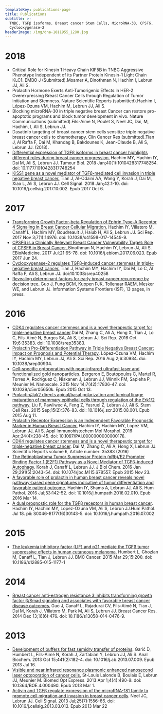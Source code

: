 ```yaml
---
templateKey: publications-page
title: Publications
subtitle: >-
  TNBC, TGFβ isoforms, Breast cancer Stem Cells, MicroRNA-30, CPSF6,
  Cyclooxygenase-2 
headerImage: /img/dna-1811955_1280.jpg
---
```

# 2018

* Critical Role for Kinesin 1 Heavy Chain KIF5B in TNBC Aggressive Phenotype Independent of its Partner Protein Kinesin-1 Light Chain KLC1. EMBO J (Submitted).Moamer A, Binothman N, Hachim I, Lebrun JJ, Ali S.
* Prolactin Hormone Exerts Anti-Tumorigenic Effects in HER-2 Overexpressing Breast Cancer Cells through Regulation of Tumor Initiation and Stemness. Nature Scientific Reports (submitted).Hachim I, López-Ozuna VM, Hachim M, Lebrun JJ, Ali S. 
* Blocking microRNA-30 in triple negative breast Cancer can restore pro-apoptotic programs and block tumor development in vivo. Nature Communications (submitted).Fils-Aime N, Poulet S, Neel JC, Dai, M, Hachim, I, Ali S, Lebrun JJ. 
* Dasatinib targeting of breast cancer stem cells sensitize triple negative breast cancer cells to chemotherapy. Clin Cancer Res (submitted).Tian J, Al Raffa F, Dai M, Khandag B, Bakdounes K, Jean-Claude B, Ali S, Lebrun JJ. (2018).
* [Differential expression of TGFβ isoforms in breast cancer highlights different roles during breast cancer progression.](<Differential expression of TGFβ isoforms in breast cancer highlights different roles during breast cancer progression.>) Hachim MY, Hachim IY, Dai M, Ali S, Lebrun JJ. Tumour Biol. 2018 Jan;40(1):1010428317748254. doi: 10.1177/1010428317748254
* [KiSS1 gene as a novel mediator of TGFβ-mediated cell invasion in triple negative breast cancer.](<KiSS1 gene as a novel mediator of TGFβ-mediated cell invasion in triple negative breast cancer.>)
  Tian J, Al-Odaini AA, Wang Y, Korah J, Dai M, Xiao L, Ali S, Lebrun JJ.
  Cell Signal. 2018 Jan;42:1-10. doi: 10.1016/j.cellsig.2017.10.002. Epub 2017 Oct 6.



# 2017

* [Transforming Growth Factor-beta Regulation of Ephrin Type-A Receptor 4 Signaling in Breast Cancer Cellular Migration.](<Transforming Growth Factor-beta Regulation of Ephrin Type-A Receptor 4 Signaling in Breast Cancer Cellular Migration.>) Hachim IY, Villatoro M, Canaff L, Hachim MY, Boudreault J, Haiub H, Ali S, Lebrun JJ. Sci Rep. 2017 Nov 3;7(1):14976. doi: 10.1038/s41598-017-14549-9.
* [CPSF6 is a Clinically Relevant Breast Cancer Vulnerability Target: Role of CPSF6 in Breast Cancer. ](<CPSF6 is a Clinically Relevant Breast Cancer Vulnerability Target: Role of CPSF6 in Breast Cancer. >)Binothman N, Hachim IY, Lebrun JJ, Ali S. EBioMedicine. 2017 Jul;21:65-78. doi: 10.1016/j.ebiom.2017.06.023. Epub 2017 Jun 24.
* [Cyclooxygenase-2 regulates TGFβ-induced cancer stemness in triple-negative breast cancer.](<Cyclooxygenase-2 regulates TGFβ-induced cancer stemness in triple-negative breast cancer.>) Tian J, Hachim MY, Hachim IY, Dai M, Lo C, Al Raffa F, Ali S, Lebrun JJ. doi:10.1038/srep40258 
* [Revealing determinant factors for early breast cancer recurrence by decision tree. ](<Revealing determinant factors for early breast cancer recurrence by decision tree. >)Guo J, Fung BCM, Kuppen PJK, Tollenaar RAEM, Mesker WE, and Lebrun JJ. Information Systems Frontiers (ISF), 13 pages, in press. 

# 2016

* [CDK4 regulates cancer stemness and is a novel therapeutic target for triple-negative breast cancer](<CDK4 regulates cancer stemness and is a novel therapeutic target for triple-negative breast cancer.>).Dai M, Zhang C, Ali A, Hong X, Tian J, Lo C, Fils-Aimé N, Burgos SA, Ali S, Lebrun JJ.
  Sci Rep. 2016 Oct 19;6:35383. doi: 10.1038/srep35383.
* [Prolactin Pro-Differentiation Pathway in Triple Negative Breast Cancer: Impact on Prognosis and Potential Therapy](<Prolactin Pro-Differentiation Pathway in Triple Negative Breast Cancer: Impact on Prognosis and Potential Therapy>). López-Ozuna VM, Hachim IY, Hachim MY, Lebrun JJ, Ali S. Sci Rep. 2016 Aug 2;6:30934. doi: 10.1038/srep30934.
* [Cell-specific optoporation with near-infrared ultrafast laser and functionalized gold nanoparticles.](<Cell-specific optoporation with near-infrared ultrafast laser and functionalized gold nanoparticles.>) Bergeron E, Boutopoulos C, Martel R, Torres A, Rodriguez C, Niskanen J, Lebrun JJ, Winnik FM, Sapieha P, Meunier M. Nanoscale. 2015 Nov 14;7(42):17836-47. doi: 10.1039/c5nr05650k. Epub 2015 Oct 13.
* [Prolactin/Jak2 directs apical/basal polarization and luminal linage maturation of mammary epithelial cells through regulation of the Erk1/2 pathway.](<Prolactin/Jak2 directs apical/basal polarization and luminal linage maturation of mammary epithelial cells through regulation of the Erk1/2 pathway.>) Liu F, Pawliwec A, Feng Z, Yasruel Z, Lebrun JJ, Ali S. Stem Cell Res. 2015 Sep;15(2):376-83. doi: 10.1016/j.scr.2015.08.001. Epub 2015 Aug 11.
* [Prolactin Receptor Expression is an Independent Favorable Prognostic Marker in Human Breast Cancer.](<Prolactin Receptor Expression is an Independent Favorable Prognostic Marker in Human Breast Cancer.>) Hachim IY, Hachim MY, Lopez VM, Lebrun JJ, Ali S. Appl Immunohistochem Mol Morphol. 2016 Apr;24(4):238-45. doi: 10.1097/PAI.0000000000000178.
* [CDK4 regulates cancer stemness and is a novel therapeutic target for triple-negative breast cancer](<CDK4 regulates cancer stemness and is a novel therapeutic target for triple-negative breast cancer>). Dai M, Zhang C, Ali A, Hong X, Lebrun JJ. Scientific Reports volume 6, Article number: 35383 (2016)
* [The Retinoblastoma Tumor Suppressor Protein (pRb)/E2 Promoter Binding Factor 1 (E2F1) Pathway as a Novel Mediator of TGFβ-induced Autophagy](<The Retinoblastoma Tumor Suppressor Protein (pRb)/E2 Promoter Binding Factor 1 (E2F1) Pathway as a Novel Mediator of TGFβ-induced Autophagy>). Korah J, Canaff L, Lebrun JJ. J Biol Chem. 2016 Jan 29;291(5):2043-54. doi: 10.1074/jbc.M115.678557. Epub 2015 Nov 23.
* [A favorable role of prolactin in human breast cancer reveals novel pathway-based gene signatures indicative of tumor differentiation and favorable patient outcome.](<A favorable role of prolactin in human breast cancer reveals novel pathway-based gene signatures indicative of tumor differentiation and favorable patient outcome.>) Hachim IY, Shams A, Lebrun JJ, Ali S. Hum Pathol. 2016 Jul;53:142-52. doi: 10.1016/j.humpath.2016.02.010. Epub 2016 Mar 14.
* [A dual prognostic role for the TGFβ receptors in human breast cancer](<A dual prognostic role for the TGFβ receptors in human breast cancer>). Hachim IY, Hachim MY, Lopez-Ozuna VM, Ali S, Lebrun JJ.Hum Pathol. Jul 18. pii: S0046-8177(16)30143-5.  doi: 10.1016/j.humpath.2016.07.002

# 2015

* [The leukemia inhibitory factor (LIF) and p21 mediate the TGFβ tumor suppressive effects in human cutaneous melanoma.](<The leukemia inhibitory factor (LIF) and p21 mediate the TGFβ tumor suppressive effects in human cutaneous melanoma.>) Humbert L, Ghozlan M, Canaff L, Tian J, Lebrun JJ. BMC Cancer. 2015 Mar 29;15:200. doi: 10.1186/s12885-015-1177-1

# 2014

* [Breast cancer anti-estrogen resistance 3 inhibits transforming growth factor β/Smad signaling and associates with favorable breast cancer disease outcomes.](<Breast cancer anti-estrogen resistance 3 inhibits transforming growth factor β/Smad signaling and associates with favorable breast cancer disease outcomes.>) Guo J, Canaff L, Rajadurai CV, Fils-Aimé N, Tian J, Dai M, Korah J, Villatoro M, Park M, Ali S, Lebrun JJ. Breast Cancer Res. 2014 Dec 13;16(6):476. doi: 10.1186/s13058-014-0476-9.

# 2013

* [Development of buffers for fast semidry transfer of proteins](<Development of buffers for fast semidry transfer of proteins>). Garić D, Humbert L, Fils-Aimé N, Korah J, Zarfabian Y, Lebrun JJ, Ali S. Anal Biochem. 2013 Oct 15;441(2):182-4. doi: 10.1016/j.ab.2013.07.009. Epub 2013 Jul 16.
* [Visible and near infrared resonance plasmonic enhanced nanosecond laser optoporation of cancer cells.](<Visible and near infrared resonance plasmonic enhanced nanosecond laser optoporation of cancer cells.>) St-Louis Lalonde B, Boulais E, Lebrun JJ, Meunier M. Biomed Opt Express. 2013 Apr 1;4(4):490-9. doi: 10.1364/BOE.4.000490. Epub 2013 Mar 1.
* [Activin and TGFβ regulate expression of the microRNA-181 family to promote cell migration and invasion in breast cancer cells](<Activin and TGFβ regulate expression of the microRNA-181 family to promote cell migration and invasion in breast cancer cells>). Neel JC, Lebrun JJ. Cell Signal. 2013 Jul;25(7):1556-66. doi: 10.1016/j.cellsig.2013.03.013. Epub 2013 Mar 22
